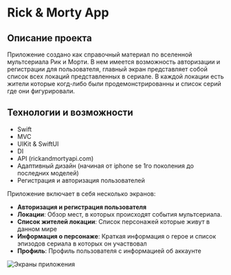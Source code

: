 # Rick & Morty App

## Описание проекта
Приложение создано как справочный материал по вселенной мультсериала Рик и Морти. В нем имеется возможность авторизации и регистрации для пользователя, главный экран представляет собой список всех локаций представленных в сериале. В каждой локации есть жители которые когд-либо были продемонстрированны и список серий где они фигурировали.

## Технологии и возможности
- Swift
- MVC 
- UIKit & SwiftUI
- DI
- API (rickandmortyapi.com)
- Адаптивный дизайн (начиная от iphone se 1го поколения до последних моделей)
- Регистрация и авторизация пользователей 

Приложение включает в себя несколько экранов:
- **Авторизация и регистрация пользователя** 
- **Локации**: Обзор мест, в которых происходят события мультсериала.
- **Список жителей локации**: Список персонажей которые живут в данном мире 
- **Информация о персонаже**: Краткая информация о герое и список эпизодов сериала в которых он участвовал
- **Профиль**: Профиль пользователя с информацией об аккаунте

![Экраны приложения](https://raw.githubusercontent.com/Ytsyy/iosSchool_HH/3e2f4d7c940ddecaf4a0dabb5c006f72343b3e97/All%20screen.jpg)
